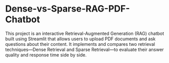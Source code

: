# Dense-vs-Sparse-RAG-PDF-Chatbot
This project is an interactive Retrieval-Augmented Generation (RAG) chatbot built using Streamlit that allows users to upload PDF documents and ask questions about their content. It implements and compares two retrieval techniques—Dense Retrieval and Sparse Retrieval—to evaluate their answer quality and response time side by side.
